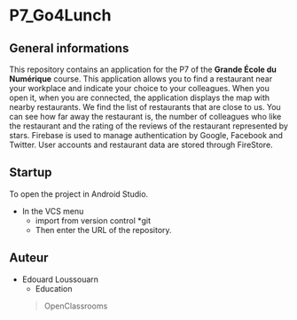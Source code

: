 # P7_Go4Lunch

## General informations
This repository contains an application for the P7 of the **Grande École du Numérique** course.
This application allows you to find a restaurant near your workplace and indicate your choice to your colleagues.
When you open it, when you are connected, the application displays the map with nearby restaurants.
We find the list of restaurants that are close to us. You can see how far away the restaurant is, the number of colleagues who like the restaurant and the rating of the reviews of the restaurant represented by stars.
Firebase is used to manage authentication by Google, Facebook and Twitter. User accounts and restaurant data are stored through FireStore.

## Startup
To open the project in Android Studio.
* In the VCS menu
  * import from version control
  *git
  * Then enter the URL of the repository.

## Auteur
* Edouard Loussouarn
  * Education
  > OpenClassrooms
